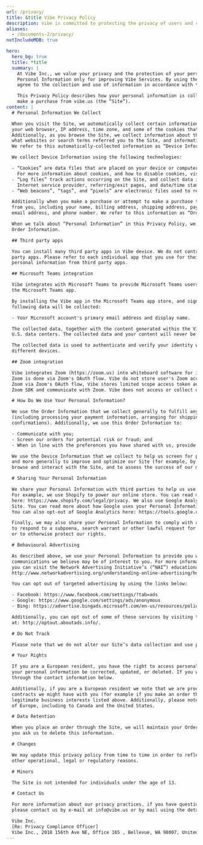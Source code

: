 ```yaml
---
url: /privacy/
title: &title Vibe Privacy Policy
description: Vibe is committed to protecting the privacy of users and customers. Read the Vibe Privacy Policy.
aliases:
  - /documents-2/privacy/
notIncludeMDB: true

hero:
  hero_bg: true
  title: *title
  summary: |
    At Vibe Inc., we value your privacy and the protection of your personal data. We use your
    Personal Information only for improving Vibe Services. By using the Vibe product, you
    agree to the collection and use of information in accordance with this policy.

    This Privacy Policy describes how your personal information is collected, used, and shared when you visit or
    make a purchase from vibe.us (the “Site”).
content: |
  # Personal Information We Collect

  When you visit the Site, we automatically collect certain information about your device, including information about
  your web browser, IP address, time zone, and some of the cookies that are installed on your device.
  Additionally, as you browse the Site, we collect information about the individual web pages or products that you view,
  what websites or search terms referred you to the Site, and information about how you interact with the Site.
  We refer to this automatically-collected information as “Device Information”.

  We collect Device Information using the following technologies:

  - “Cookies” are data files that are placed on your device or computer and often include an anonymous unique identifier.
    For more information about cookies, and how to disable cookies, visit http://www.allaboutcookies.org.
  - “Log files” track actions occurring on the Site, and collect data including your IP address, browser type,
    Internet service provider, referring/exit pages, and date/time stamps.
  - “Web beacons”, “tags”, and “pixels” are electronic files used to record information about how you browse the Site.

  Additionally when you make a purchase or attempt to make a purchase through the Site, we collect certain information
  from you, including your name, billing address, shipping address, payment information (including credit card numbers, etc.),
  email address, and phone number. We refer to this information as “Order Information”.

  When we talk about “Personal Information” in this Privacy Policy, we are talking both about Device Information and
  Order Information.

  ## Third party apps

  You can install many third party apps in Vibe device. We do not control how private information is collected by third
  party apps. Please refer to each individual app that you use for their privacy policy. Vibe does not access or collect
  personal information from third party apps.

  ## Microsoft Teams integration

  Vibe integrates with Microsoft Teams to provide Microsoft Teams users the access to their Vibe boards within
  the Microsoft Teams app.

  By installing the Vibe app in the Microsoft Teams app store, and sign in the Vibe app with your Microsoft account,
  following data will be collected:

  - Your Microsoft account's primary email address and display name.

  The collected data, together with the content generated within the Vibe app, is encrypted and stored in Vibe's
  U.S. data centers. The collected data and your content will never be shared to third-party partners.

  The collected data is used to authenticate and verify your identity when you sign out and sign back in, or sign in using
  different devices.

  ## Zoom integration

  Vibe integrates Zoom (https://zoom.us) into whiteboard software for in app video conferencing experience. Sign in to
  Zoom is done via Zoom's OAuth flow. Vibe do not store user's Zoom account name or password. After users sign in to
  Zoom via Zoom's OAuth flow, Vibe stores limited scope access token and refresh token on the device, in order to setup
  Zoom SDK and communicate with Zoom. Vibe does not access or collect other personal information that Zoom uses.

  # How Do We Use Your Personal Information?

  We use the Order Information that we collect generally to fulfill any orders placed through the Site
  (including processing your payment information, arranging for shipping, and providing you with invoices and/or order
  confirmations). Additionally, we use this Order Information to:

  - Communicate with you;
  - Screen our orders for potential risk or fraud; and
  - When in line with the preferences you have shared with us, provide you with information or advertising relating to our products or services.

  We use the Device Information that we collect to help us screen for potential risk and fraud (in particular, your IP address),
  and more generally to improve and optimize our Site (for example, by generating analytics about how our customers
  browse and interact with the Site, and to assess the success of our marketing and advertising campaigns).

  # Sharing Your Personal Information

  We share your Personal Information with third parties to help us use your Personal Information, as described above.
  For example, we use Shopify to power our online store. You can read more about how Shopify uses your Personal Information
  here: https://www.shopify.com/legal/privacy. We also use Google Analytics to help us understand how our customers use the
  Site. You can read more about how Google uses your Personal Information here: https://www.google.com/intl/en/policies/privacy/.
  You can also opt-out of Google Analytics here: https://tools.google.com/dlpage/gaoptout.

  Finally, we may also share your Personal Information to comply with applicable laws and regulations,
  to respond to a subpoena, search warrant or other lawful request for information we receive,
  or to otherwise protect our rights.

  # Behavioural Advertising

  As described above, we use your Personal Information to provide you with targeted advertisements or marketing
  communications we believe may be of interest to you. For more information about how targeted advertising works,
  you can visit the Network Advertising Initiative’s (“NAI”) educational page at
  http://www.networkadvertising.org/understanding-online-advertising/how-does-it-work.

  You can opt out of targeted advertising by using the links below:

  - Facebook: https://www.facebook.com/settings/?tab=ads
  - Google: https://www.google.com/settings/ads/anonymous
  - Bing: https://advertise.bingads.microsoft.com/en-us/resources/policies/personalized-ads

  Additionally, you can opt out of some of these services by visiting the Digital Advertising Alliance’s opt-out portal
  at: http://optout.aboutads.info/.

  # Do Not Track

  Please note that we do not alter our Site’s data collection and use practices when we see a Do Not Track signal from your browser.

  # Your Rights

  If you are a European resident, you have the right to access personal information we hold about you and to ask that
  your personal information be corrected, updated, or deleted. If you would like to exercise this right, please contact us
  through the contact information below.

  Additionally, if you are a European resident we note that we are processing your information in order to fulfill
  contracts we might have with you (for example if you make an order through the Site), or otherwise to pursue our
  legitimate business interests listed above. Additionally, please note that your information will be transferred outside
  of Europe, including to Canada and the United States.

  # Data Retention

  When you place an order through the Site, we will maintain your Order Information for our records unless and until
  you ask us to delete this information.

  # Changes

  We may update this privacy policy from time to time in order to reflect, for example, changes to our practices or for
  other operational, legal or regulatory reasons.

  # Minors

  The Site is not intended for individuals under the age of 13.

  # Contact Us

  For more information about our privacy practices, if you have questions, or if you would like to make a complaint,
  please contact us by e‑mail at info@vibe.us or by mail using the details provided below:

  Vibe Inc.
  [Re: Privacy Compliance Officer]  
  Vibe Inc., 2018 156th Ave NE, Office 165 , Bellevue, WA 98007, United State
---
```


<Page />

<script setup>
import Page from '/@/views/documents/Privacy/Index.vue'
</script>